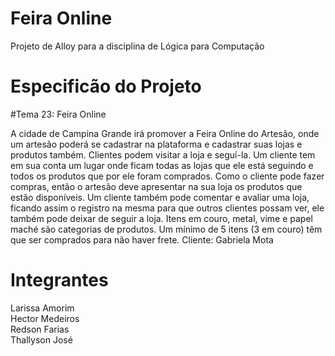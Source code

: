# Feira Online
Projeto de Alloy para a disciplina de Lógica para Computação
# Especificão do Projeto

#Tema 23: Feira Online

A cidade de Campina Grande irá promover a Feira Online do Artesão, onde um artesão poderá se cadastrar na plataforma e cadastrar suas lojas e produtos também. Clientes podem visitar a loja e seguí-la. Um cliente tem em sua conta um lugar onde ficam todas as lojas que ele está seguindo e todos os produtos que por ele foram comprados. Como o cliente pode fazer compras, então o artesão deve apresentar na sua loja os produtos que estão disponíveis. Um cliente também pode comentar e avaliar uma loja, ficando assim o registro na mesma para que outros clientes possam ver, ele também pode deixar de seguir a loja. Itens em couro, metal, vime e papel maché são categorias de produtos. Um mínimo de 5 itens (3 em couro) têm que ser comprados para não haver frete.
Cliente: Gabriela Mota

# Integrantes

Larissa Amorim <br/>
Hector Medeiros <br/>
Redson Farias <br/>
Thallyson José <br/>
